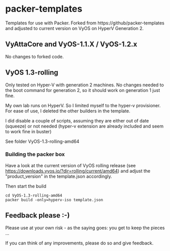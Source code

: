 # packer-templates

Templates for use with Packer.
Forked from https://github/packer-templates and adjusted to current version on VyOS on HyperV Generation 2.

## VyAttaCore and VyOS-1.1.X / VyOS-1.2.x

No changes to forked code.

## VyOS 1.3-rolling

Only tested on Hyper-V with generation 2 machines. No changes needed to the boot command for generation 2, so it should work on generation 1 just fine.

My own lab runs on HyperV. So I limited myself to the hyper-v provisioner. For ease of use, I deleted the other builders in the template.

I did disable a couple of scripts, assuming they are either out of date (squeeze) or not needed (hyper-v extension are already included and seem to work fine in buster)

See folder VyOS-1.3-rolling-amd64

### Building the packer box

Have a look at the current version of VyOS rolling release (see https://downloads.vyos.io/?dir=rolling/current/amd64) and adjust the "product_version" in the template.json accordingly.

Then start the build

```
cd VyOS-1.3-rolling-amd64
packer build -only=hyperv-iso template.json
```

## Feedback please :-)

Please use at your own risk - as the saying goes: you get to keep the pieces ...

If you can think of any improvements, please do so and give feedback.
